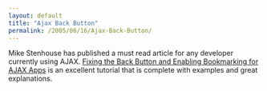 ```yaml
---
layout: default
title: "Ajax Back Button"
permalink: /2005/06/16/Ajax-Back-Button/
---
```


Mike Stenhouse has published a must read article for any developer currently using AJAX.  <a href="http://www.contentwithstyle.co.uk/Articles/38/fixing-the-back-button-and-enabling-bookmarking-for-ajax-apps" target="_blank">Fixing the Back Button and Enabling Bookmarking for AJAX Apps</a> is an excellent tutorial that is complete with examples and great explanations.